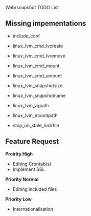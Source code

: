 Webrsnapshot TODO List


Missing impementations
---------------------------------------------------------------------------------------------------

* include_conf

* linux_lvm_cmd_lvcreate

* linux_lvm_cmd_lvremove

* linux_lvm_cmd_mount

* linux_lvm_cmd_umount

* linux_lvm_snapshotsize

* linux_lvm_snapshotname

* linux_lvm_vgpath

* linux_lvm_mountpath

* stop_on_stale_lockfile



Feature Request
---------------------------------------------------------------------------------------------------


**Proirity High**

* Editing Crontab(s)
* Implement SSL


**Priority Normal**

* Editing included files


**Priority Low**

* Internationalisation
